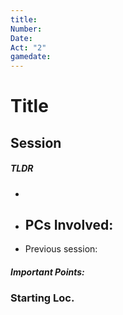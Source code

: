 ```yaml
---
title: 
Number: 
Date: 
Act: "2"
gamedate:
---
```

# Title
## Session
##### TLDR
- 
- PCs Involved: 
	- 
- Previous session: 
##### Important Points: 
### Starting Loc. 
